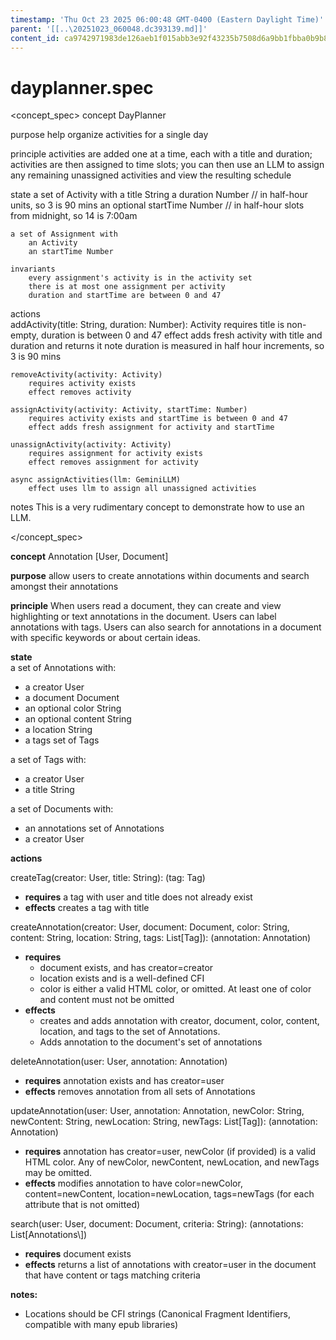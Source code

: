 ```yaml
---
timestamp: 'Thu Oct 23 2025 06:00:48 GMT-0400 (Eastern Daylight Time)'
parent: '[[..\20251023_060048.dc393139.md]]'
content_id: ca9742971983de126aeb1f015abb3e92f43235b7508d6a9bb1fbba0b9b8eea9f
---
```


# dayplanner.spec

\<concept\_spec>
concept DayPlanner

purpose
help organize activities for a single day

principle
activities are added one at a time, each with a title and duration;
activities are then assigned to time slots;
you can then use an LLM to assign any remaining unassigned activities
and view the resulting schedule

state
a set of Activity with
a title String
a duration Number // in half-hour units, so 3 is 90 mins
an optional startTime Number // in half-hour slots from midnight, so 14 is 7:00am

```
a set of Assignment with
    an Activity
    an startTime Number

invariants
    every assignment's activity is in the activity set
    there is at most one assignment per activity
    duration and startTime are between 0 and 47
```

actions\
addActivity(title: String, duration: Number): Activity
requires title is non-empty, duration is between 0 and 47
effect adds fresh activity with title and duration and returns it
note duration is measured in half hour increments, so 3 is 90 mins

```
removeActivity(activity: Activity)
    requires activity exists
    effect removes activity

assignActivity(activity: Activity, startTime: Number)
    requires activity exists and startTime is between 0 and 47
    effect adds fresh assignment for activity and startTime

unassignActivity(activity: Activity)
    requires assignment for activity exists
    effect removes assignment for activity

async assignActivities(llm: GeminiLLM)
    effect uses llm to assign all unassigned activities    
```

notes
This is a very rudimentary concept to demonstrate how to use an LLM.

\</concept\_spec>

**concept** Annotation \[User, Document]

**purpose** allow users to create annotations within documents and search amongst their annotations

**principle** When users read a document, they can create and view highlighting or text annotations in the document. Users can label annotations with tags. Users can also search for annotations in a document with specific keywords or about certain ideas.

**state**\
a set of Annotations with:

* a creator User
* a document Document
* an optional color String
* an optional content String
* a location String
* a tags set of Tags

a set of Tags with:

* a creator User
* a title String

a set of Documents with:

* an annotations set of Annotations
* a creator User

**actions**

createTag(creator: User, title: String): (tag: Tag)

* **requires** a tag with user and title does not already exist
* **effects** creates a tag with title

createAnnotation(creator: User, document: Document, color: String, content: String, location: String, tags: List\[Tag]): (annotation: Annotation)

* **requires**
  * document exists, and has creator=creator
  * location exists and is a well-defined CFI
  * color is either a valid HTML color, or omitted. At least one of color and content must not be omitted
* **effects**
  * creates and adds annotation with creator, document, color, content, location, and tags to the set of Annotations.
  * Adds annotation to the document's set of annotations

deleteAnnotation(user: User, annotation: Annotation)

* **requires** annotation exists and has creator=user
* **effects** removes annotation from all sets of Annotations

updateAnnotation(user: User, annotation: Annotation, newColor: String, newContent: String, newLocation: String, newTags: List\[Tag]): (annotation: Annotation)

* **requires** annotation has creator=user, newColor (if provided) is a valid HTML color. Any of newColor, newContent, newLocation, and newTags may be omitted.
* **effects** modifies annotation to have color=newColor, content=newContent, location=newLocation, tags=newTags (for each attribute that is not omitted)

search(user: User, document: Document, criteria: String): (annotations: List\[Annotations\\])

* **requires** document exists
* **effects** returns a list of annotations with creator=user in the document that have content or tags matching criteria

**notes:**

* Locations should be CFI strings (Canonical Fragment Identifiers, compatible with many epub libraries)
